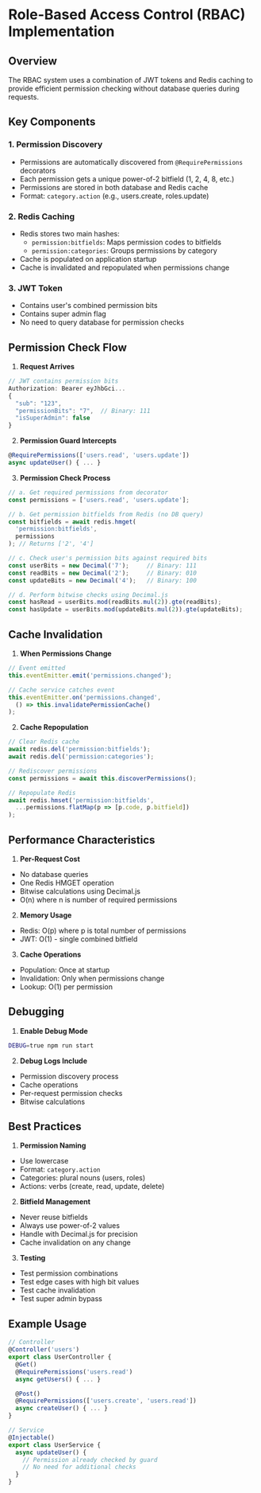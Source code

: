 # Role-Based Access Control (RBAC) Implementation

## Overview
The RBAC system uses a combination of JWT tokens and Redis caching to provide efficient permission checking without database queries during requests.

## Key Components

### 1. Permission Discovery
- Permissions are automatically discovered from `@RequirePermissions` decorators
- Each permission gets a unique power-of-2 bitfield (1, 2, 4, 8, etc.)
- Permissions are stored in both database and Redis cache
- Format: `category.action` (e.g., users.create, roles.update)

### 2. Redis Caching
- Redis stores two main hashes:
  - `permission:bitfields`: Maps permission codes to bitfields
  - `permission:categories`: Groups permissions by category
- Cache is populated on application startup
- Cache is invalidated and repopulated when permissions change

### 3. JWT Token
- Contains user's combined permission bits
- Contains super admin flag
- No need to query database for permission checks

## Permission Check Flow

1. **Request Arrives**
```typescript
// JWT contains permission bits
Authorization: Bearer eyJhbGci...
{
  "sub": "123",
  "permissionBits": "7",  // Binary: 111
  "isSuperAdmin": false
}
```

2. **Permission Guard Intercepts**
```typescript
@RequirePermissions(['users.read', 'users.update'])
async updateUser() { ... }
```

3. **Permission Check Process**
```typescript
// a. Get required permissions from decorator
const permissions = ['users.read', 'users.update'];

// b. Get permission bitfields from Redis (no DB query)
const bitfields = await redis.hmget(
  'permission:bitfields',
  permissions
); // Returns ['2', '4']

// c. Check user's permission bits against required bits
const userBits = new Decimal('7');     // Binary: 111
const readBits = new Decimal('2');     // Binary: 010
const updateBits = new Decimal('4');   // Binary: 100

// d. Perform bitwise checks using Decimal.js
const hasRead = userBits.mod(readBits.mul(2)).gte(readBits);
const hasUpdate = userBits.mod(updateBits.mul(2)).gte(updateBits);
```

## Cache Invalidation

1. **When Permissions Change**
```typescript
// Event emitted
this.eventEmitter.emit('permissions.changed');

// Cache service catches event
this.eventEmitter.on('permissions.changed', 
  () => this.invalidatePermissionCache()
);
```

2. **Cache Repopulation**
```typescript
// Clear Redis cache
await redis.del('permission:bitfields');
await redis.del('permission:categories');

// Rediscover permissions
const permissions = await this.discoverPermissions();

// Repopulate Redis
await redis.hmset('permission:bitfields',
  ...permissions.flatMap(p => [p.code, p.bitfield])
);
```

## Performance Characteristics

1. **Per-Request Cost**
- No database queries
- One Redis HMGET operation
- Bitwise calculations using Decimal.js
- O(n) where n is number of required permissions

2. **Memory Usage**
- Redis: O(p) where p is total number of permissions
- JWT: O(1) - single combined bitfield

3. **Cache Operations**
- Population: Once at startup
- Invalidation: Only when permissions change
- Lookup: O(1) per permission

## Debugging

1. **Enable Debug Mode**
```bash
DEBUG=true npm run start
```

2. **Debug Logs Include**
- Permission discovery process
- Cache operations
- Per-request permission checks
- Bitwise calculations

## Best Practices

1. **Permission Naming**
- Use lowercase
- Format: `category.action`
- Categories: plural nouns (users, roles)
- Actions: verbs (create, read, update, delete)

2. **Bitfield Management**
- Never reuse bitfields
- Always use power-of-2 values
- Handle with Decimal.js for precision
- Cache invalidation on any change

3. **Testing**
- Test permission combinations
- Test edge cases with high bit values
- Test cache invalidation
- Test super admin bypass

## Example Usage

```typescript
// Controller
@Controller('users')
export class UserController {
  @Get()
  @RequirePermissions('users.read')
  async getUsers() { ... }

  @Post()
  @RequirePermissions(['users.create', 'users.read'])
  async createUser() { ... }
}

// Service
@Injectable()
export class UserService {
  async updateUser() {
    // Permission already checked by guard
    // No need for additional checks
  }
}
``` 